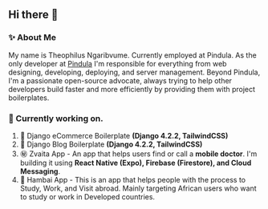## Hi there 👋

### ✨ About Me
My name is Theophilus Ngaribvume. Currently employed at Pindula. As the only developer at [Pindula](https://www.pindula.co.zw/) I'm responsible for everything from web designing, developing, deploying, and server management. Beyond Pindula, I'm a passionate open-source advocate, always trying to help other developers build faster and more efficiently by providing them with project boilerplates.

### :rocket: Currently working on.
1. :baggage_claim: Django eCommerce Boilerplate **(Django 4.2.2, TailwindCSS)**
2. :information_desk_person: Django Blog Boilerplate **(Django 4.2.2, TailwindCSS)**
3. :secret: Zvaita App - An app that helps users find or call a **mobile doctor**. I'm building it using **React Native (Expo), Firebase (Firestore), and Cloud Messaging**.
4. :passport_control: Hambai App - This is an app that helps people with the process to Study, Work, and Visit abroad. Mainly targeting African users who want to study or work in Developed countries.


<!--
**theonga/theonga** is a ✨ _special_ ✨ repository because its `README.md` (this file) appears on your GitHub profile.

Here are some ideas to get you started:

- 🔭 I’m currently working on ...
- 🌱 I’m currently learning ...
- 👯 I’m looking to collaborate on ...
- 🤔 I’m looking for help with ...
- 💬 Ask me about ...
- 📫 How to reach me: ...
- 😄 Pronouns: ...
- ⚡ Fun fact: ...
-->

